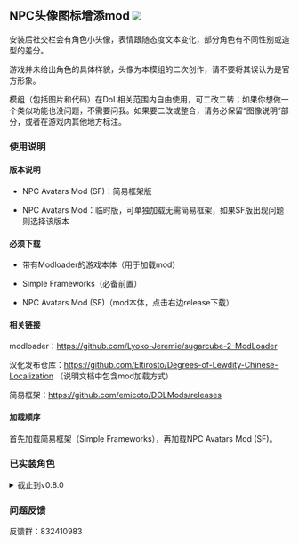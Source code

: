 ## NPC头像图标增添mod <img src="https://github.com/Eudemonism00/DOL-npcicon-mods/blob/main/wip.png">

安装后社交栏会有角色小头像，表情跟随态度文本变化，部分角色有不同性别或造型的差分。

游戏并未给出角色的具体样貌，头像为本模组的二次创作，请不要将其误认为是官方形象。

模组（包括图片和代码）在DoL相关范围内自由使用，可二改二转；如果你想做一个类似功能也没问题，不需要问我。如果要二改或整合，请务必保留“图像说明”部分，或者在游戏内其他地方标注。

### 使用说明

#### 版本说明

- NPC Avatars Mod (SF)：简易框架版

- NPC Avatars Mod：临时版，可单独加载无需简易框架，如果SF版出现问题则选择该版本

#### 必须下载

- 带有Modloader的游戏本体（用于加载mod）

- Simple Frameworks（必备前置）

- NPC Avatars Mod (SF)（mod本体，点击右边release下载）

#### 相关链接

modloader：https://github.com/Lyoko-Jeremie/sugarcube-2-ModLoader

汉化发布仓库：https://github.com/Eltirosto/Degrees-of-Lewdity-Chinese-Localization （说明文档中包含mod加载方式）

简易框架：https://github.com/emicoto/DOLMods/releases

#### 加载顺序

首先加载简易框架（Simple Frameworks），再加载NPC Avatars Mod (SF)。

### 已实装角色

<details>

<summary>截止到v0.8.0</summary>

- Alex（共24张）
- Remy（共14张）
- Gwylan（共1张）
- Wren（共14张）
- Bailey（共2张）
- Jordan（共3张）
- Sydney（共112张）
- Harper（共7张）
- Whitney（共26张）
- Landry（共4张）
- Kylar（共28张）
- Darryl（共12张）
- Briar（共10张）
- Sirris（共6张）
- Robin（共24张）
- Eden（共20张）
- Quinn（共4张）
- River（共4张）
- Winter（共8张）
- Leighton（共12张）
- Avery（共20张）
- Niki（共4张）
如果角色显示不全，请尝试更换版本

</details>

### 问题反馈

反馈群：832410983
